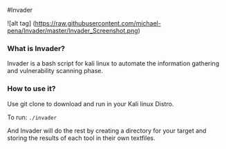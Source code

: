 #Invader

![alt tag] (https://raw.githubusercontent.com/michael-pena/Invader/master/Invader_Screenshot.png)

<h3>What is Invader?</h3>
Invader is a bash script for kali linux to automate the information gathering and vulnerability scanning phase.

<h3>How to use it?</h3>
Use git clone to download and run in your Kali linux Distro.

To run:
<code>./invader</code>

And Invader will do the rest by creating a directory for your target and storing the results of each tool in their own textfiles.
